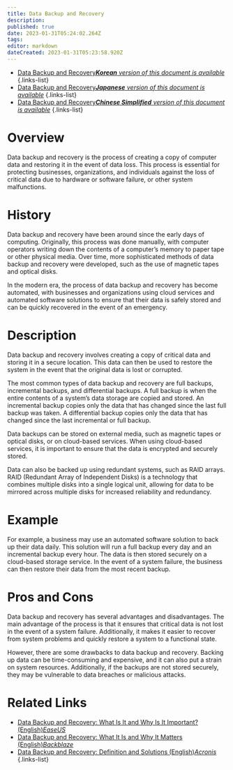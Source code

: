 ```yaml
---
title: Data Backup and Recovery
description: 
published: true
date: 2023-01-31T05:24:02.264Z
tags: 
editor: markdown
dateCreated: 2023-01-31T05:23:58.920Z
---
```


- [Data Backup and Recovery***Korean** version of this document is available*](/ko/Knowledge-base/Dictionary/data-backup-and-recovery)
{.links-list}
- [Data Backup and Recovery***Japanese** version of this document is available*](/ja/Knowledge-base/Dictionary/data-backup-and-recovery)
{.links-list}
- [Data Backup and Recovery***Chinese Simplified** version of this document is available*](/zh/Knowledge-base/Dictionary/data-backup-and-recovery)
{.links-list}



# Overview
Data backup and recovery is the process of creating a copy of computer data and restoring it in the event of data loss. This process is essential for protecting businesses, organizations, and individuals against the loss of critical data due to hardware or software failure, or other system malfunctions.

# History
Data backup and recovery have been around since the early days of computing. Originally, this process was done manually, with computer operators writing down the contents of a computer’s memory to paper tape or other physical media. Over time, more sophisticated methods of data backup and recovery were developed, such as the use of magnetic tapes and optical disks.

In the modern era, the process of data backup and recovery has become automated, with businesses and organizations using cloud services and automated software solutions to ensure that their data is safely stored and can be quickly recovered in the event of an emergency.

# Description
Data backup and recovery involves creating a copy of critical data and storing it in a secure location. This data can then be used to restore the system in the event that the original data is lost or corrupted.

The most common types of data backup and recovery are full backups, incremental backups, and differential backups. A full backup is when the entire contents of a system’s data storage are copied and stored. An incremental backup copies only the data that has changed since the last full backup was taken. A differential backup copies only the data that has changed since the last incremental or full backup.

Data backups can be stored on external media, such as magnetic tapes or optical disks, or on cloud-based services. When using cloud-based services, it is important to ensure that the data is encrypted and securely stored.

Data can also be backed up using redundant systems, such as RAID arrays. RAID (Redundant Array of Independent Disks) is a technology that combines multiple disks into a single logical unit, allowing for data to be mirrored across multiple disks for increased reliability and redundancy.

# Example
For example, a business may use an automated software solution to back up their data daily. This solution will run a full backup every day and an incremental backup every hour. The data is then stored securely on a cloud-based storage service. In the event of a system failure, the business can then restore their data from the most recent backup.

# Pros and Cons
Data backup and recovery has several advantages and disadvantages. The main advantage of the process is that it ensures that critical data is not lost in the event of a system failure. Additionally, it makes it easier to recover from system problems and quickly restore a system to a functional state.

However, there are some drawbacks to data backup and recovery. Backing up data can be time-consuming and expensive, and it can also put a strain on system resources. Additionally, if the backups are not stored securely, they may be vulnerable to data breaches or malicious attacks.

# Related Links
- [Data Backup and Recovery: What Is It and Why Is It Important? (English)*EaseUS*](https://www.easeus.com/storage-media-recovery/data-backup-and-recovery.html)
- [Data Backup and Recovery: What It Is and Why It Matters (English)*Backblaze*](https://www.backblaze.com/data-backup-and-recovery.html)
- [Data Backup and Recovery: Definition and Solutions (English)*Acronis*](https://www.acronis.com/en-us/data-protection/data-backup-and-recovery/)
{.links-list}